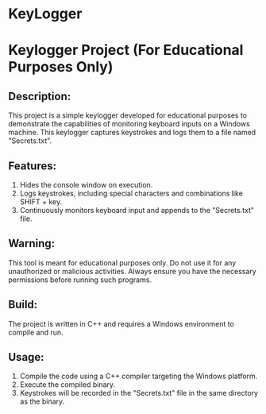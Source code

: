 # KeyLogger

# Keylogger Project (For Educational Purposes Only)

## Description:
This project is a simple keylogger developed for educational purposes to demonstrate the capabilities of monitoring keyboard inputs on a Windows machine. This keylogger captures keystrokes and logs them to a file named "Secrets.txt".

## Features:
1. Hides the console window on execution.
2. Logs keystrokes, including special characters and combinations like SHIFT + key.
3. Continuously monitors keyboard input and appends to the "Secrets.txt" file.

## Warning:
This tool is meant for educational purposes only. Do not use it for any unauthorized or malicious activities. Always ensure you have the necessary permissions before running such programs.

## Build:
The project is written in C++ and requires a Windows environment to compile and run.

## Usage:
1. Compile the code using a C++ compiler targeting the Windows platform.
2. Execute the compiled binary.
3. Keystrokes will be recorded in the "Secrets.txt" file in the same directory as the binary.

